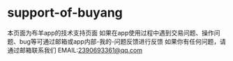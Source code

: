 # support-of-buyang
本页面为布羊app的技术支持页面
如果在app使用过程中遇到交易问题、操作问题、bug等可通过邮箱或app内部-我的-问题反馈进行反馈
如果你有任何问题，请通过邮箱联系我们
EMAIL:2390693361@qq.com
